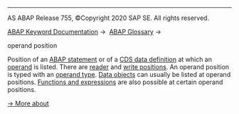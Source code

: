   

* * *

AS ABAP Release 755, ©Copyright 2020 SAP SE. All rights reserved.

[ABAP Keyword Documentation](javascript:call_link\('abenabap.htm'\)) →  [ABAP Glossary](javascript:call_link\('abenabap_glossary.htm'\)) → 

operand position

Position of an [ABAP statement](javascript:call_link\('abenabap_statement_glosry.htm'\) "Glossary Entry") or of a [CDS data definition](javascript:call_link\('abencds_data_definition_glosry.htm'\) "Glossary Entry") at which an [operand](javascript:call_link\('abenoperand_glosry.htm'\) "Glossary Entry") is listed. There are [reader](javascript:call_link\('abenreading_position_glosry.htm'\) "Glossary Entry") and [write positions](javascript:call_link\('abenwriting_position_glosry.htm'\) "Glossary Entry"). An operand position is typed with an [operand type](javascript:call_link\('abenoperand_type_glosry.htm'\) "Glossary Entry"). [Data objects](javascript:call_link\('abenoperands_data_objects.htm'\)) can usually be listed at operand positions. [Functions and expressions](javascript:call_link\('abenoperands_expressions.htm'\)) are also possible at certain operand positions.

[→ More about](javascript:call_link\('abenoperands.htm'\))